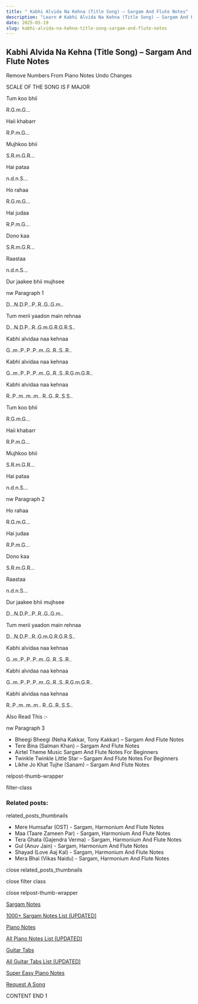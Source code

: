 ```yaml
---
title: " Kabhi Alvida Na Kehna (Title Song) – Sargam And Flute Notes"
description: "Learn # Kabhi Alvida Na Kehna (Title Song) – Sargam And Flute Notes notes, sargam, harmonium notations and flute notes. Easy step-by-step tutorial for beginners."
date: 2025-05-19
slug: kabhi-alvida-na-kehna-title-song-sargam-and-flute-notes
---
```


## Kabhi Alvida Na Kehna (Title Song) – Sargam And Flute Notes

Remove Numbers From Piano Notes
Undo Changes

SCALE OF THE SONG IS F MAJOR

Tum koo bhii

R.G.m.G…

Haii khabarr

R.P.m.G…

Mujhkoo bhii

S.R.m.G.R…

Hai pataa

n.d.n.S…

Ho rahaa

R.G.m.G…

Hai judaa

R.P.m.G…

Dono kaa

S.R.m.G.R…

Raastaa

n.d.n.S…

Dur jaakee bhii mujhsee

nw Paragraph 1

D…N.D.P…P..R..G..G.m..

Tum merii yaadon main rehnaa

D…N.D.P…R..G.m.G.R.G.R.S..

Kabhi alvidaa naa kehnaa

G..m..P..P..P..m..G..R..S..R..

Kabhi alvidaa naa kehnaa

G..m..P..P..P..m..G..R..S..R.G.m.G.R..

Kabhi alvidaa naa kehnaa

R..P..m..m..m.. R..G..R..S.S..

Tum koo bhii

R.G.m.G…

Haii khabarr

R.P.m.G…

Mujhkoo bhii

S.R.m.G.R…

Hai pataa

n.d.n.S…

nw Paragraph 2

Ho rahaa

R.G.m.G…

Hai judaa

R.P.m.G…

Dono kaa

S.R.m.G.R…

Raastaa

n.d.n.S…

Dur jaakee bhii mujhsee

D…N.D.P…P..R..G..G.m..

Tum merii yaadon main rehnaa

D…N.D.P…R..G.m.G.R.G.R.S..

Kabhi alvidaa naa kehnaa

G..m..P..P..P..m..G..R..S..R..

Kabhi alvidaa naa kehnaa

G..m..P..P..P..m..G..R..S..R.G.m.G.R..

Kabhi alvidaa naa kehnaa

R..P..m..m..m.. R..G..R..S.S..

Also Read This :-

nw Paragraph 3

- Bheegi Bheegi (Neha Kakkar, Tony Kakkar) – Sargam And Flute Notes
- Tere Bina (Salman Khan) – Sargam And Flute Notes
- Airtel Theme Music Sargam And Flute Notes For Beginners
- Twinkle Twinkle Little Star – Sargam And Flute Notes For Beginners
- Likhe Jo Khat Tujhe (Sanam) – Sargam And Flute Notes

relpost-thumb-wrapper

filter-class

### Related posts:

related_posts_thumbnails

- Mere Humsafar (OST) - Sargam, Harmonium And Flute Notes
- Maa (Taare Zameen Par) - Sargam, Harmonium And Flute Notes
- Tera Ghata (Gajendra Verma) - Sargam, Harmonium And Flute Notes
- Gul (Anuv Jain) - Sargam, Harmonium And Flute Notes
- Shayad (Love Aaj Kal) - Sargam, Harmonium And Flute Notes
- Mera Bhai (Vikas Naidu) - Sargam, Harmonium And Flute Notes

close related_posts_thumbnails

close filter class

close relpost-thumb-wrapper

[Sargam Notes](/sargam-notes.html)

[1000+ Sargam Notes List (UPDATED)](/all-songs-list-sargam-notes.html)

[Piano Notes](/piano-notes.html)

[All Piano Notes List (UPDATED)](/all-songs-list-piano-notes.html)

[Guitar Tabs](/guitar-tabs.html)

[All Guitar Tabs List (UPDATED)](/all-songs-list-guitar-tabs.html)

[Super Easy Piano Notes](https://studywall.in/)

[Request A Song](/request-a-song.html)

CONTENT END 1
